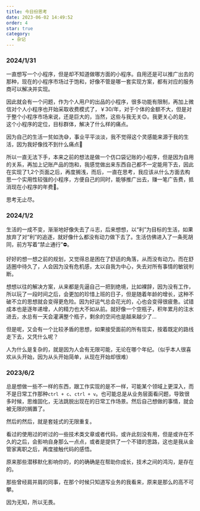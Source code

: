 ```yaml
---
title: 今日份思考
date: 2023-06-02 14:49:52
order: 4
star: true
category: 
  - 杂记
---
```


<!-- @format -->
### 2024/1/31

一直想写一个小程序，但是却不知道做哪方面的小程序。自用还是可以推广出去的那种，现在的小程序市场过于饱和，好像不管是哪一套实现方案，都有对应的服务商可以解决并实现。

因此就会有一个问题，作为个人用户的出品的小程序，很多功能有限制，再加上微信对个人小程序也开始采取收费模式了，￥30/年，对于个体的金额不大，但是对于整个小程序市场来说，还是巨大的，当然，这些与我无关😊。我更关心的是，这个小程序的定位，目标群体，解决了什么样的痛点。

因为自己的生活一贫如洗😅，事业平平淡淡，我不觉得这个灵感能来源于我的生活，因为我好像找不到什么痛点🤣

所以一直无法下手，本来之前的想法是做一个仿口袋记账的小程序，但是因为自用的关系，再加上记账产品的饱和，我感觉做出来东西自己都不一定能用下去，因此在实现了1,2个页面之后，再度搁浅，而后，一直在思考，我应该从什么方面去构思一个实用性较强的小程序，方便自己的同时，能够推广出去，赚一笔广告费，抵消现在小程序的年费🤔。

思考无止尽。

### 2024/1/2

生活的一成不变，渐渐地好像失去了斗志，后来想想，以“利”为目标的生活，如果放弃了对“利”的追逐，就好像什么都没有动力做下去了。生活仿佛进入了一条死胡同，前方写着“禁止通行”⛔。

好好的想一想之前的规划，又觉得总是困在了舒适的角落，从而没有动力。而在舒适圈中待久了，人会因为没有危机感，太以自我为中心，失去对所有事情的敏锐判断。

想想以往的解决方案，从来都是先逼自己一把到绝境，比如裸辞，因为没有工作，所以玩了一段时间之后，会更加的珍惜上班的日子，但是随着年龄的增长，这种不破不立的思想就会变得更危险。因为好运气总会花光的，心也会变得很疲惫。试错成本也是逐年递增，人的精力也大不如从前。就好像一个空瓶子，积年累月的注水进去，水总有一天会灌满整个瓶子，剩余的空间也是越来越少了...

但是呢，又会有一个比较矛盾的思想，如果接受面前的所有现实，按着既定的路线走下去，又凭什么呢？

人为什么是复杂的，就是因为人会有无限可能，无论在哪个年纪。（似乎本人很喜欢从头开始，因为从头开始简单，从现在开始却很难）

### 2023/6/2

总是想做一些不一样的东西，跟工作实现的是不一样，可能某个领域上更深入，而不是日常工作那种`ctrl + c`、`ctrl + v`。也可能总是从业务层面看问题，导致很多时候，思维固化，无法跳脱出现在的日常工作场景。然后自己想做的事情，就会被无限的搁置了。

然后的然后，就是套娃式的无限重复。

看过的使用过的听过的一些技术类文章或者代码，或许此刻没有用，但是或许在不久的之后，会影响自身那么一点点，或者是提供了一个不错的思路，这也是我从金管家离职之后，再度接触代码的感悟。

原来那些潜移默化影响你的，的的确确是在帮助你成长，技术之间的鸿沟，是存在的。

那些曾经肩并肩的同事，在那个时候只知道写业务的我看来，原来是那么的高不可攀。

因为无知，所以无畏。
